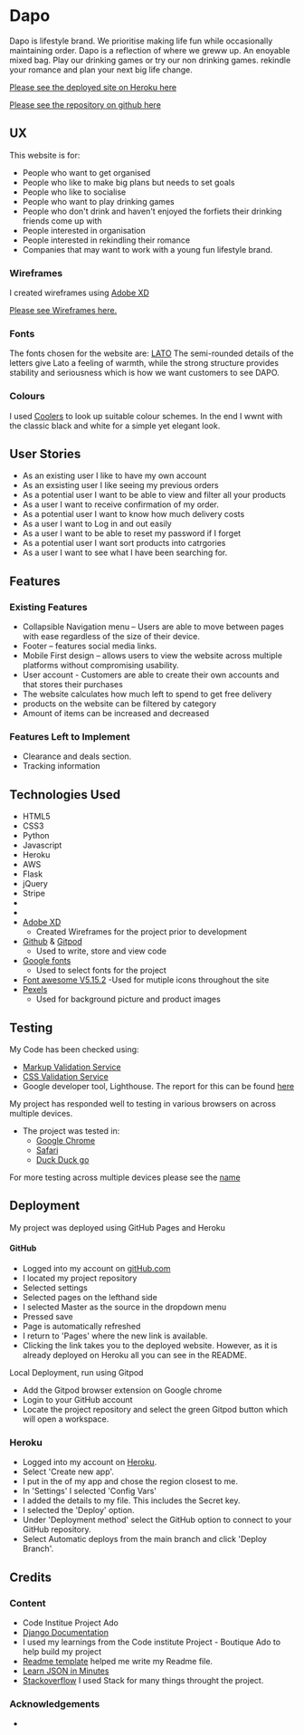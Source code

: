 # Dapo
Dapo is lifestyle brand. We prioritise making life fun while occasionally maintaining order. Dapo is a reflection of where we greww up. An enoyable mixed bag. Play our drinking games or try our non drinking games. rekindle your romance and plan your next big life change. 

[Please see the deployed site on Heroku here](link)


[Please see the repository on github here](https://github.com/Marijoke/MSP4-Dapo)

## UX
This website is for:
- People who want to get organised
- People who like to make big plans but needs to set goals
- People who like to socialise
- People who want to play drinking games 
- People who don't drink and haven't enjoyed the forfiets their drinking friends come up with
- People interested in organisation 
- People interested in rekindling their romance
- Companies that may want to work with a young fun lifestyle brand. 


### Wireframes
I created wireframes using [Adobe XD](https://adobe.ly/3ly9u5e)

[Please see Wireframes here.](LINK)

### Fonts 
The fonts chosen for the website are:
[LATO](https://fonts.google.com/specimen/Lato#standard-styles) The semi-rounded details of the letters give Lato a feeling of warmth, while the strong structure provides stability and seriousness which is how we want customers to see DAPO.

### Colours
I used [Coolers](https://coolors.co/) to look up suitable colour schemes. In the end I wwnt with the classic black and white for a simple yet elegant look.

## User Stories 
- As an existing user I like to have my own account
- As an exsisting user I like seeing my previous orders
- As a potential user I want to be able to view and filter all your products
- As a user I want to receive confirmation of my order. 
- As a potential user I want to know how much delivery costs
- As a user I want to Log in and out easily
- As a user I want to be able to reset my password if I forget
- As a potential user I want sort products into catrgories
- As a user I want to see what I have been searching for. 

## Features
### Existing Features
- Collapsible Navigation menu – Users are able to move between pages with ease regardless of the size of their device.
- Footer – features social media links.
- Mobile First design – allows users to view the website across multiple platforms without compromising usability.
- User account - Customers are able to create their own accounts and that stores their purchases 
- The website calculates how much left to spend to get free delivery
- products on the website can be filtered by category 
- Amount of items can be increased and decreased 
### Features Left to Implement
- Clearance and deals section.
- Tracking information
## Technologies Used
- HTML5 
- CSS3
- Python
- Javascript
- Heroku
- AWS
- Flask
- jQuery
- Stripe
- 
- 
- [Adobe XD](https://adobe.ly/3ly9u5e)
    - Created Wireframes for the project prior to development
- [Github](https://github.com/) & [Gitpod](https://www.gitpod.io/)
    - Used to write, store and view code
- [Google fonts](https://fonts.google.com/)
    - Used to select fonts for the project
- [Font awesome V5.15.2](https://fontawesome.com/icons?d=gallery)
    -Used for mutiple icons throughout the site 
- [Pexels](https://www.pexels.com/)
    - Used for background picture and product images

## Testing
My Code has been checked using:
- [Markup Validation Service](https://validator.w3.org/#validate_by_input)
- [CSS Validation Service](https://jigsaw.w3.org/css-validator/)
- Google developer tool, Lighthouse. The report for this can be found [here](https://github.com/Marijoke/MSP4-Dapo)

My project has responded well to testing in various browsers on across multiple devices. 
- The project was tested in:
    - [Google Chrome](https://www.google.com/intl/en_uk/chrome/)
    - [Safari](https://www.apple.com/uk/safari/)
    - [Duck Duck go](https://duckduckgo.com/)

For more testing across multiple devices please see the [name](/workspace/MSP4-Dapo/testingdapo.md)

## Deployment
My project was deployed using GitHub Pages and Heroku
#### GitHub
- Logged into my account on [gitHub.com](https://github.com/)
- I located my project repository 
- Selected settings
- Selected pages on the lefthand side
- I selected Master as the source in the dropdown menu
- Pressed save
- Page is automatically refreshed 
- I return to 'Pages' where the new link is available.
- Clicking the link takes you to the deployed website. However, as it is already deployed on Heroku all you can see in the README.

Local Deployment, run using Gitpod
-	Add the Gitpod browser extension on Google chrome
-	Login to your GitHub account
-	Locate the project repository and select the green Gitpod button which will open a workspace.

### Heroku
- Logged into my account on [Heroku](https://www.heroku.com/).
- Select 'Create new app'.
- I put in the of my app and chose the region closest to me.
- In 'Settings' I selected 'Config Vars' 
- I added the details to my file. This includes the Secret key.
- I selected the 'Deploy' option.
- Under 'Deployment method' select the GitHub option to connect to your GitHub repository.
- Select Automatic deploys from the main branch and click 'Deploy Branch'.

## Credits
### Content
- Code Institue Project Ado 
- [Django Documentation](https://docs.djangoproject.com/en/3.2/)
- I used my learnings from the Code institute Project - Boutique Ado to help build my project
- [Readme template](https://github.com/Code-Institute-Solutions/readme-template/blob/master/README.md#existing-features) helped me write my Readme file.
- [Learn JSON in Minutes](https://www.youtube.com/watch?v=iiADhChRriM)
- [Stackoverflow](https://stackoverflow.com/) I used Stack for many things throught the project.
### Acknowledgements
- 
